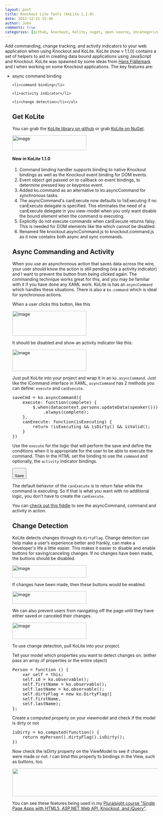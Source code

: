 ```yaml
---
layout: post
title: Knockout Lite Tools (KoLite 1.1.0)
date: 2012-12-21 15:46
author: John
comments: true
categories: [github, knockout, kolite, nuget, open source, Uncategorized]
---
```

Add commanding, change tracking, and activity indicators to your web application when using Knockout and KoLite. KoLite (now v 1.1.0) contains a set of helpers to aid in creating data bound applications using JavaScript and Knockout. KoLite was spawned by some ideas from <a href="https://twitter.com/hfjallemark" target="_blank">Hans Fjällemark</a> and I when working on some Knockout applications. The key features are:
<ul>	<li>async command binding</li>

	<li>command binding</li>

	<li>activity indicator</li>

	<li>change detection</li></ul>

<h2>Get KoLite</h2>
You can grab the <a href="http://jpapa.me/kolitegh" target="_blank">KoLite library on github</a> or grab <a href="https://nuget.org/packages/KoLite" target="_blank">KoLite on NuGet</a>.

<a href="/wp-content/uploads/media/Windows-Live-Writer/395a21820092_1066F/image_10.png"><img style="background-image: none; margin: 0px; padding-left: 0px; padding-right: 0px; display: inline; padding-top: 0px; border: 0px;" title="image" src="/wp-content/uploads/media/Windows-Live-Writer/395a21820092_1066F/image_thumb_4.png" alt="image" width="244" height="49" border="0" /></a>

<h4>New in KoLite 1.1.0</h4>
<ol>
	<li>Command binding handler supports binding to native Knockout bindings as well as the Knockout event binding for DOM events.</li>
	<li>Event object get passed on to callback on event bindings, to determine pressed key or keypress event.</li>
	<li>Added ko.command as an alternative to ko.asyncCommand for synchronous tasks.</li>
	<li>The asyncCommand's canExecute now defaults to !isExecuting if no canExecute delegate is specified. This eliminates the need of a canExecute delegate in you view-model when you only want disable the bound element when the command is executing.</li>
	<li>Explicitly do not execute commands when canExecute returns falsy. This is needed for DOM elements like the which cannot be disabled.</li>
	<li>Renamed file knockout.asyncCommand.js to knockout.command.js as it now contains both async and sync commands.</li>
</ol>

<h2>Async Commanding and Activity</h2>
When you use an asynchronous action that saves data across the wire, your user should know the action is still pending (via a activity indicator) and I want to prevent the button from being clicked again. The commanding technique works great for this, and you may be familiar with it if you have done any XAML work. KoLite is has an <code>asyncCommand</code> which handles these situations. There is also a <code>ko.command</code> which is ideal for synchronous actions.

When a user clicks this button, like this

<a href="/wp-content/uploads/media/Windows-Live-Writer/395a21820092_1066F/image_12.png"><img style="background-image: none; margin: 0px; padding-left: 0px; padding-right: 0px; display: inline; padding-top: 0px; border: 0px;" title="image" src="/wp-content/uploads/media/Windows-Live-Writer/395a21820092_1066F/image_thumb_5.png" alt="image" width="244" height="82" border="0" /></a>

It should be disabled and show an activity indicator like this:

<a href="/wp-content/uploads/media/Windows-Live-Writer/395a21820092_1066F/image_14.png"><img style="background-image: none; margin: 0px; padding-left: 0px; padding-right: 0px; display: inline; padding-top: 0px; border: 0px;" title="image" src="/wp-content/uploads/media/Windows-Live-Writer/395a21820092_1066F/image_thumb_6.png" alt="image" width="244" height="71" border="0" /></a>

Just pull KoLite into your project and wrap it in an <code>ko.asyncCommand</code>. Just like the ICommand interface in XAML, <code>asyncCommand</code> has 2 methods you can define: <code>execute</code> and <code>canExecute</code>.
<pre class="prettyprint linenums">saveCmd = ko.asyncCommand({
    execute: function(complete) {
        $.when(datacontext.persons.updateData(speaker()))
            .always(complete);
    },
    canExecute: function(isExecuting) {
        return !isExecuting && isDirty() && isValid();
    }
})</pre>

Use the <code>execute</code> for the logic that will perform the save and define the conditions when it is appropriate for the user to be able to execute the command. Then in the HTML set the binding to use the <code>command</code> and optionally, the <code>activity</code> indicator bindings.
<pre class="prettyprint"><button 
    data-bind="command: saveCmd, activity: saveCmd.isExecuting">
Save</button></pre>

The default behavior of the <code>canExecute</code> is to return false while the command is executing. So if that is what you want with no additional logic, you don't have to create the <code>canExecute</code>. 

You can <a href="http://jpapa.me/T5LLcw" target="_blank">check out this fiddle</a> to see the asyncCommand, command and activity in action.

<h2>Change Detection</h2>
KoLite detects changes through its <code>dirtyFlag</code>. Change detection can help make a user’s experience better and frankly, can make a developer's life a little easier. This makes it easier to disable and enable buttons for saving/canceling changes. If no changes have been made, the buttons should be disabled.

<a href="/wp-content/uploads/media/Windows-Live-Writer/395a21820092_1066F/image_4.png"><img style="background-image: none; margin: 0px; padding-left: 0px; padding-right: 0px; display: inline; padding-top: 0px; border: 0px;" title="image" src="/wp-content/uploads/media/Windows-Live-Writer/395a21820092_1066F/image_thumb_1.png" alt="image" width="244" height="41" border="0" /></a>

If changes have been made, then these buttons would be enabled.

<a href="/wp-content/uploads/media/Windows-Live-Writer/395a21820092_1066F/image_6.png"><img style="background-image: none; margin: 0px; padding-left: 0px; padding-right: 0px; display: inline; padding-top: 0px; border: 0px;" title="image" src="/wp-content/uploads/media/Windows-Live-Writer/395a21820092_1066F/image_thumb_2.png" alt="image" width="244" height="41" border="0" /></a>

We can also prevent users from navigating off the page until they have either saved or canceled their changes.

<a href="/wp-content/uploads/media/Windows-Live-Writer/395a21820092_1066F/image_8.png"><img style="background-image: none; margin: 0px; padding-left: 0px; padding-right: 0px; display: inline; padding-top: 0px; border: 0px;" title="image" src="/wp-content/uploads/media/Windows-Live-Writer/395a21820092_1066F/image_thumb_3.png" alt="image" width="244" height="54" border="0" /></a>

To use change detection, pull KoLite into your project.

Tell your model which properties you want to detect changes on. (either pass an array of properties or the entire object)
<pre class="prettyprint linenums">Person = function () {
    var self = this;
    self.id = ko.observable();
    self.firstName = ko.observable();
    self.lastName = ko.observable();
    self.dirtyFlag = new ko.DirtyFlag([
    self.firstName,
    self.lastName);
};</pre>

Create a computed property on your viewmodel and check if the model is dirty or not

<pre class="prettyprint linenums">isDirty = ko.computed(function() {
    return myPerson().dirtyFlag().isDirty();
})</pre>

Now check the isDirty property on the ViewModel to see if changes were made or not. I can bind this property to bindings in the View, such as buttons, too.

<a href="http://jpapa.me/spaps" rel="attachment wp-att-8761" target="_blank"><img class="aligncenter size-full wp-image-8761" title="spaps" src="/wp-content/uploads/2012/11/spaps1.png" alt="" width="508" height="92" /></a>

You can see these features being used in my <a href="http://jpapa.me/spaps" target="_blank">Pluralsight course "Single Page Apps with HTML5, ASP.NET Web API, Knockout, and jQuery"</a>.
